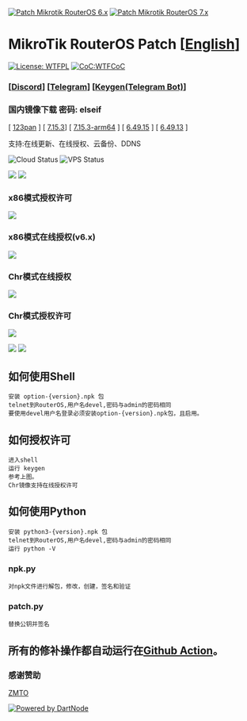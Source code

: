 [![Patch Mikrotik RouterOS 6.x](https://github.com/elseif/MikroTikPatch/actions/workflows/mikrotik_patch_6.yml/badge.svg)](https://github.com/elseif/MikroTikPatch/actions/workflows/mikrotik_patch_6.yml)
[![Patch Mikrotik RouterOS 7.x](https://github.com/elseif/MikroTikPatch/actions/workflows/mikrotik_patch_7.yml/badge.svg)](https://github.com/elseif/MikroTikPatch/actions/workflows/mikrotik_patch_7.yml)

# MikroTik RouterOS Patch  [[English](README_EN.md)]
[![License: WTFPL](https://img.shields.io/badge/License-WTFPL-brightgreen.svg)](./LICENSE)
[![CoC:WTFCoC](https://img.shields.io/badge/CoC-WTFCoC-brightgreen.svg)](./CODE_OF_CONDUCT.md)

### [[Discord](https://discord.gg/keV6MWQFtX)] [[Telegram](https://t.me/mikrotikpatch)] [[Keygen(Telegram Bot)](https://t.me/ROS_Keygen_Bot)]

### 国内镜像下载 密码: elseif
[ [123pan](https://www.123pan.com/s/IpxgTd-BYjQh.html) ]
[ [7.15.3](https://elseif.lanzouj.com/b00cre7g7a)]
[ [7.15.3-arm64](https://elseif.lanzouj.com/b00cre7g8b) ] 
[ [6.49.15](https://elseif.lanzouj.com/b00crdq4ji) ] 
[ [6.49.13](https://elseif.lanzouj.com/b00crdq4kj) ]       

支持:在线更新、在线授权、云备份、DDNS

![Cloud Status](https://img.shields.io/endpoint?url=https://upgrade.mikrotik.ltd/status?type=cloud)
![VPS Status](https://img.shields.io/endpoint?url=https://upgrade.mikrotik.ltd/status?type=dartnode)

![](image/install.png)
![](image/routeros.png)

### x86模式授权许可
![](image/x86.png)
### x86模式在线授权(v6.x)
![](image/renew_v6.png)
### Chr模式在线授权
![](image/renew.png)
### Chr模式授权许可
![](image/chr.png)

![](image/arm.png)
![](image/mips.png)

## 如何使用Shell
    安装 option-{version}.npk 包
    telnet到RouterOS,用户名devel,密码与admin的密码相同
    要使用devel用户名登录必须安装option-{version}.npk包，且启用。
## 如何授权许可
    进入shell
    运行 keygen
    参考上图。
    Chr镜像支持在线授权许可
## 如何使用Python
    安装 python3-{version}.npk 包
    telnet到RouterOS,用户名devel,密码与admin的密码相同
    运行 python -V
### npk.py
    对npk文件进行解包，修改，创建，签名和验证
### patch.py
    替换公钥并签名
    
## 所有的修补操作都自动运行在[Github Action](https://github.com/elseif/MikroTikPatch/blob/main/.github/workflows/)。

### 感谢赞助
[ZMTO](https://console.zmto.com)

[![Powered by DartNode](https://dartnode.com/branding/DN-Open-Source-sm.png)](https://dartnode.com "Powered by DartNode - Free VPS for Open Source")








